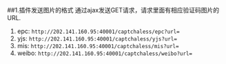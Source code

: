 ##1.插件发送图片的格式
通过ajax发送GET请求，请求里面有相应验证码图片的URL.
 1. epc: `http://202.141.160.95:40001/captchaless/epc?url=`
 2. yjs: `http://202.141.160.95:40001/captchaless/yjs?url=`
 3. mis: `http://202.141.160.95:40001/captchaless/mis?url=`
 4. weibo: `http://202.141.160.95:40001/captchaless/weibo?url=`
